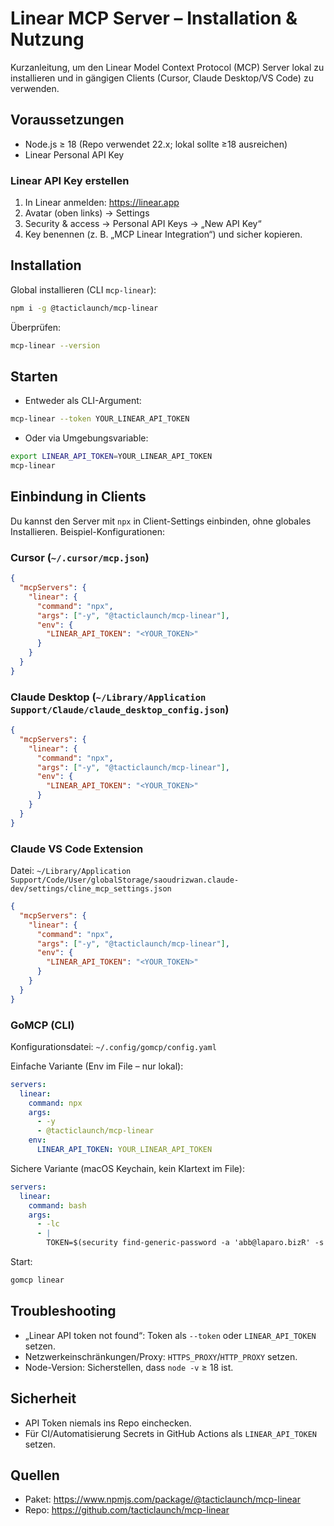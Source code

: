 # Linear MCP Server – Installation & Nutzung

Kurzanleitung, um den Linear Model Context Protocol (MCP) Server lokal zu installieren und in
gängigen Clients (Cursor, Claude Desktop/VS Code) zu verwenden.

## Voraussetzungen

- Node.js ≥ 18 (Repo verwendet 22.x; lokal sollte ≥18 ausreichen)
- Linear Personal API Key

### Linear API Key erstellen

1. In Linear anmelden: <https://linear.app>
2. Avatar (oben links) → Settings
3. Security & access → Personal API Keys → „New API Key“
4. Key benennen (z. B. „MCP Linear Integration“) und sicher kopieren.

## Installation

Global installieren (CLI `mcp-linear`):

```bash
npm i -g @tacticlaunch/mcp-linear
```

Überprüfen:

```bash
mcp-linear --version
```

## Starten

- Entweder als CLI-Argument:

```bash
mcp-linear --token YOUR_LINEAR_API_TOKEN
```

- Oder via Umgebungsvariable:

```bash
export LINEAR_API_TOKEN=YOUR_LINEAR_API_TOKEN
mcp-linear
```

## Einbindung in Clients

Du kannst den Server mit `npx` in Client-Settings einbinden, ohne globales Installieren.
Beispiel-Konfigurationen:

### Cursor (`~/.cursor/mcp.json`)

```json
{
  "mcpServers": {
    "linear": {
      "command": "npx",
      "args": ["-y", "@tacticlaunch/mcp-linear"],
      "env": {
        "LINEAR_API_TOKEN": "<YOUR_TOKEN>"
      }
    }
  }
}
```

### Claude Desktop (`~/Library/Application Support/Claude/claude_desktop_config.json`)

```json
{
  "mcpServers": {
    "linear": {
      "command": "npx",
      "args": ["-y", "@tacticlaunch/mcp-linear"],
      "env": {
        "LINEAR_API_TOKEN": "<YOUR_TOKEN>"
      }
    }
  }
}
```

### Claude VS Code Extension

Datei:
`~/Library/Application Support/Code/User/globalStorage/saoudrizwan.claude-dev/settings/cline_mcp_settings.json`

```json
{
  "mcpServers": {
    "linear": {
      "command": "npx",
      "args": ["-y", "@tacticlaunch/mcp-linear"],
      "env": {
        "LINEAR_API_TOKEN": "<YOUR_TOKEN>"
      }
    }
  }
}
```

### GoMCP (CLI)

Konfigurationsdatei: `~/.config/gomcp/config.yaml`

Einfache Variante (Env im File – nur lokal):

```yaml
servers:
  linear:
    command: npx
    args:
      - -y
      - @tacticlaunch/mcp-linear
    env:
      LINEAR_API_TOKEN: YOUR_LINEAR_API_TOKEN
```

Sichere Variante (macOS Keychain, kein Klartext im File):

```yaml
servers:
  linear:
    command: bash
    args:
      - -lc
      - |
        TOKEN=$(security find-generic-password -a 'abb@laparo.bizR' -s 'LINEAR_API_TOKEN' -w 2>/dev/null); STATUS=$?; if [ $STATUS -ne 0 ] || [ -z "$TOKEN" ]; then echo 'LINEAR_API_TOKEN not accessible in Keychain for account abb@laparo.bizR' >&2; exit 1; fi; LINEAR_API_TOKEN="$TOKEN" npx -y @tacticlaunch/mcp-linear
```

Start:

```bash
gomcp linear
```

## Troubleshooting

- „Linear API token not found“: Token als `--token` oder `LINEAR_API_TOKEN` setzen.
- Netzwerkeinschränkungen/Proxy: `HTTPS_PROXY`/`HTTP_PROXY` setzen.
- Node-Version: Sicherstellen, dass `node -v` ≥ 18 ist.

## Sicherheit

- API Token niemals ins Repo einchecken.
- Für CI/Automatisierung Secrets in GitHub Actions als `LINEAR_API_TOKEN` setzen.

## Quellen

- Paket: <https://www.npmjs.com/package/@tacticlaunch/mcp-linear>
- Repo: <https://github.com/tacticlaunch/mcp-linear>
